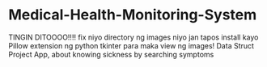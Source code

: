 # Medical-Health-Monitoring-System
TINGIN DITOOOO!!!!
fix niyo directory ng images niyo jan tapos install kayo Pillow extension ng python tkinter para maka view ng images!
Data Struct Project App, about knowing sickness by searching symptoms
